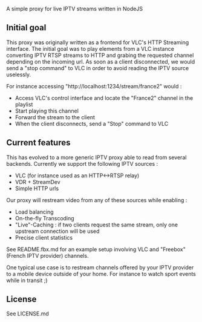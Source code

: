 A simple proxy for live IPTV streams written in NodeJS

## Initial goal

This proxy was originally written as a frontend for VLC's HTTP Streaming
interface. The initial goal was to play elements from a VLC instance converting
IPTV RTSP streams to HTTP and grabing the requested channel depending on the
incoming url.
As soon as a client disconnected, we would send a "stop command" to VLC in
order to avoid reading the IPTV source uselessly.

For instance accessing "http://localhost:1234/stream/france2" would :
  * Access VLC's control interface and locate the "France2" channel in the playlist
  * Start playing this channel
  * Forward the stream to the client
  * When the client disconnects, send a "Stop" command to VLC

## Current features

This has evolved to a more generic IPTV proxy able to read from several
backends. Currently we support the following IPTV sources :

  * VLC (for instance used as an HTTP<->RTSP relay)
  * VDR + StreamDev
  * Simple HTTP urls

Our proxy will restream video from any of these sources while enabling :

  * Load balancing
  * On-the-fly Transcoding
  * "Live"-Caching : if two clients request the same stream, only one upstream
    connection will be used
  * Precise client statistics

See README.fbx.md for an example setup involving VLC and "Freebox" (French IPTV
provider) channels.

One typical use case is to restream channels offered by your IPTV provider to a
mobile device outside of your home. For instance to watch sport events while in
transit ;)

## License

See LICENSE.md
